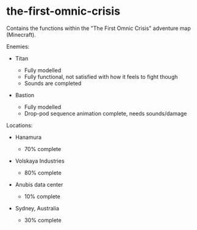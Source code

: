 # the-first-omnic-crisis
Contains the functions within the "The First Omnic Crisis" adventure map (Minecraft).

Enemies:
  
  - Titan
    - Fully modelled
    - Fully functional, not satisfied with how it feels to fight though
    - Sounds are completed
    
  - Bastion
    - Fully modelled
    - Drop-pod sequence animation complete, needs sounds/damage
      
Locations:

  - Hanamura
    - 70% complete
    
  - Volskaya Industries
    - 80% complete
    
  - Anubis data center
    - 10% complete
    
  - Sydney, Australia
    - 30% complete
